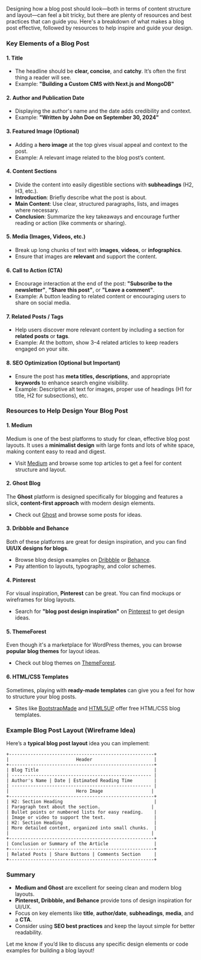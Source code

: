 Designing how a blog post should look—both in terms of content structure and layout—can feel a bit tricky, but there are plenty of resources and best practices that can guide you. Here's a breakdown of what makes a blog post effective, followed by resources to help inspire and guide your design.

### Key Elements of a Blog Post

#### 1. **Title**
   - The headline should be **clear, concise**, and **catchy**. It’s often the first thing a reader will see.
   - Example: **"Building a Custom CMS with Next.js and MongoDB"**

#### 2. **Author and Publication Date**
   - Displaying the author's name and the date adds credibility and context.
   - Example: **"Written by John Doe on September 30, 2024"**

#### 3. **Featured Image (Optional)**
   - Adding a **hero image** at the top gives visual appeal and context to the post.
   - Example: A relevant image related to the blog post’s content.

#### 4. **Content Sections**
   - Divide the content into easily digestible sections with **subheadings** (H2, H3, etc.).
   - **Introduction**: Briefly describe what the post is about.
   - **Main Content**: Use clear, structured paragraphs, lists, and images where necessary.
   - **Conclusion**: Summarize the key takeaways and encourage further reading or action (like comments or sharing).

#### 5. **Media (Images, Videos, etc.)**
   - Break up long chunks of text with **images**, **videos**, or **infographics**. 
   - Ensure that images are **relevant** and support the content.

#### 6. **Call to Action (CTA)**
   - Encourage interaction at the end of the post: **"Subscribe to the newsletter"**, **"Share this post"**, or **"Leave a comment"**.
   - Example: A button leading to related content or encouraging users to share on social media.

#### 7. **Related Posts / Tags**
   - Help users discover more relevant content by including a section for **related posts** or **tags**.
   - Example: At the bottom, show 3–4 related articles to keep readers engaged on your site.

#### 8. **SEO Optimization (Optional but Important)**
   - Ensure the post has **meta titles, descriptions**, and appropriate **keywords** to enhance search engine visibility.
   - Example: Descriptive alt text for images, proper use of headings (H1 for title, H2 for subsections), etc.

### Resources to Help Design Your Blog Post

#### 1. **Medium**  
   Medium is one of the best platforms to study for clean, effective blog post layouts. It uses a **minimalist design** with large fonts and lots of white space, making content easy to read and digest.
   - Visit [Medium](https://medium.com/) and browse some top articles to get a feel for content structure and layout.

#### 2. **Ghost Blog**  
   The **Ghost** platform is designed specifically for blogging and features a slick, **content-first approach** with modern design elements.
   - Check out [Ghost](https://ghost.org/explore/) and browse some posts for ideas.

#### 3. **Dribbble** and **Behance**  
   Both of these platforms are great for design inspiration, and you can find **UI/UX designs for blogs**.
   - Browse blog design examples on [Dribbble](https://dribbble.com/search/blog) or [Behance](https://www.behance.net/search/projects?search=blog).
   - Pay attention to layouts, typography, and color schemes.

#### 4. **Pinterest**  
   For visual inspiration, **Pinterest** can be great. You can find mockups or wireframes for blog layouts.
   - Search for **"blog post design inspiration"** on [Pinterest](https://www.pinterest.com/) to get design ideas.

#### 5. **ThemeForest**  
   Even though it's a marketplace for WordPress themes, you can browse **popular blog themes** for layout ideas.
   - Check out blog themes on [ThemeForest](https://themeforest.net/category/wordpress/blog-magazine).

#### 6. **HTML/CSS Templates**  
   Sometimes, playing with **ready-made templates** can give you a feel for how to structure your blog posts.
   - Sites like [BootstrapMade](https://bootstrapmade.com/) and [HTML5UP](https://html5up.net/) offer free HTML/CSS blog templates.

### Example Blog Post Layout (Wireframe Idea)

Here’s a **typical blog post layout** idea you can implement:

```
+------------------------------------------------------+
|                         Header                       |
+------------------------------------------------------+
| Blog Title                                           |
| ---------------------------------------------------- |
| Author's Name | Date | Estimated Reading Time        |
| ---------------------------------------------------- |
|                         Hero Image                  |
+------------------------------------------------------+
| H2: Section Heading                                  |
| Paragraph text about the section.                   |
| Bullet points or numbered lists for easy reading.    |
| Image or video to support the text.                  |
| H2: Section Heading                                  |
| More detailed content, organized into small chunks.  |
|                                                     |
+------------------------------------------------------+
| Conclusion or Summary of the Article                 |
+------------------------------------------------------+
| Related Posts | Share Buttons | Comments Section     |
+------------------------------------------------------+
```

### Summary

- **Medium and Ghost** are excellent for seeing clean and modern blog layouts.
- **Pinterest, Dribbble, and Behance** provide tons of design inspiration for UI/UX.
- Focus on key elements like **title**, **author/date**, **subheadings**, **media**, and a **CTA**.
- Consider using **SEO best practices** and keep the layout simple for better readability.

Let me know if you’d like to discuss any specific design elements or code examples for building a blog layout!
